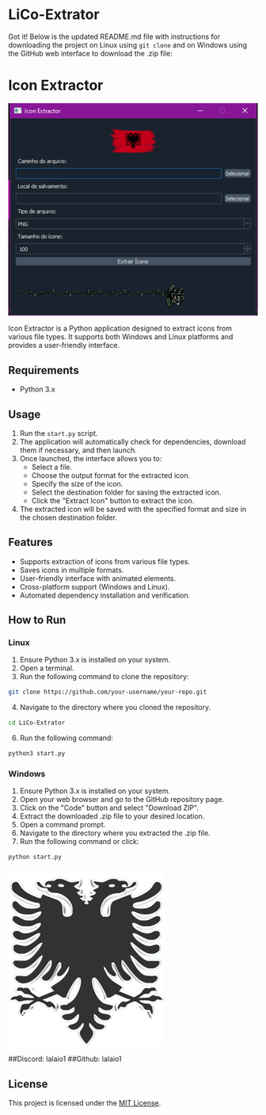 # LiCo-Extrator
Got it! Below is the updated README.md file with instructions for downloading the project on Linux using `git clone` and on Windows using the GitHub web interface to download the .zip file:


# Icon Extractor

![Icon Extractor](./assets/Captura.png)

Icon Extractor is a Python application designed to extract icons from various file types. It supports both Windows and Linux platforms and provides a user-friendly interface.

## Requirements
- Python 3.x

## Usage
1. Run the `start.py` script.
2. The application will automatically check for dependencies, download them if necessary, and then launch.
3. Once launched, the interface allows you to:
    - Select a file.
    - Choose the output format for the extracted icon.
    - Specify the size of the icon.
    - Select the destination folder for saving the extracted icon.
    - Click the "Extract Icon" button to extract the icon.
4. The extracted icon will be saved with the specified format and size in the chosen destination folder.

## Features
- Supports extraction of icons from various file types.
- Saves icons in multiple formats.
- User-friendly interface with animated elements.
- Cross-platform support (Windows and Linux).
- Automated dependency installation and verification.

## How to Run
### Linux
1. Ensure Python 3.x is installed on your system.
2. Open a terminal.
3. Run the following command to clone the repository:

```bash
git clone https://github.com/your-username/your-repo.git
```

4. Navigate to the directory where you cloned the repository.
 ```bash
cd LiCo-Extrator
```
6. Run the following command:
```bash
python3 start.py
```

### Windows
1. Ensure Python 3.x is installed on your system.
2. Open your web browser and go to the GitHub repository page.
3. Click on the "Code" button and select "Download ZIP".
4. Extract the downloaded .zip file to your desired location.
5. Open a command prompt.
6. Navigate to the directory where you extracted the .zip file.
7. Run the following command or click:

```bash
python start.py
```


![Icon Extractor Example](./assets/3920cb444aaaded4ae910e0745147c0d.gif)

##Discord: lalaio1
##Github: lalaio1

## License
This project is licensed under the [MIT License](./LICENSE).
